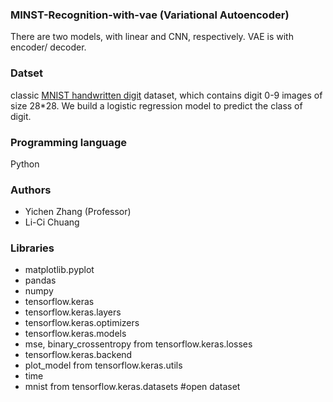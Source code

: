 ### MINST-Recognition-with-vae (Variational Autoencoder)
There are two models, with linear and CNN, respectively. VAE is with encoder/ decoder.


### Datset
classic [MNIST handwritten digit](http://yann.lecun.com/exdb/mnist/) dataset, which contains digit 0-9 images of size 28*28. We build a logistic regression model to predict the class of digit.

### Programming language
Python

### Authors
* Yichen Zhang (Professor)
* Li-Ci Chuang

### Libraries
* matplotlib.pyplot
* pandas
* numpy
* tensorflow.keras
* tensorflow.keras.layers
* tensorflow.keras.optimizers
* tensorflow.keras.models
* mse, binary_crossentropy from tensorflow.keras.losses
* tensorflow.keras.backend
* plot_model from tensorflow.keras.utils
* time
* mnist from tensorflow.keras.datasets #open dataset

